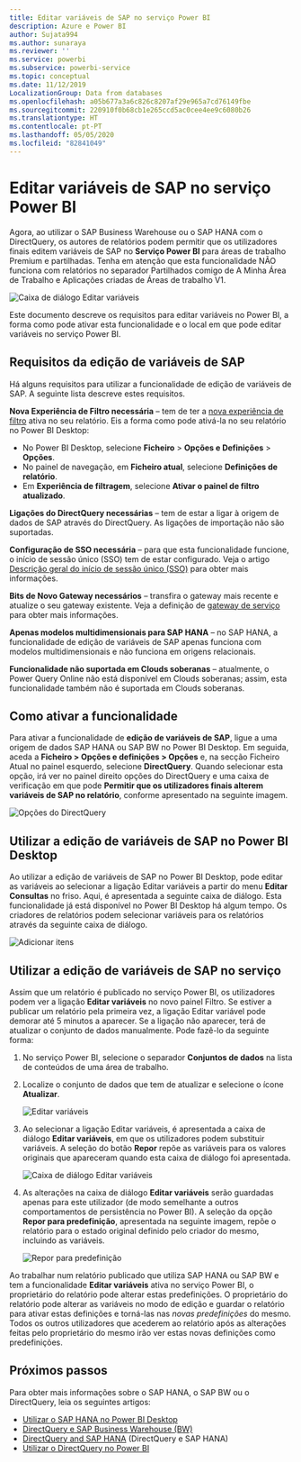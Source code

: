 ```yaml
---
title: Editar variáveis de SAP no serviço Power BI
description: Azure e Power BI
author: Sujata994
ms.author: sunaraya
ms.reviewer: ''
ms.service: powerbi
ms.subservice: powerbi-service
ms.topic: conceptual
ms.date: 11/12/2019
LocalizationGroup: Data from databases
ms.openlocfilehash: a05b677a3a6c826c8207af29e965a7cd76149fbe
ms.sourcegitcommit: 220910f0b68cb1e265ccd5ac0cee4ee9c6080b26
ms.translationtype: HT
ms.contentlocale: pt-PT
ms.lasthandoff: 05/05/2020
ms.locfileid: "82841049"
---
```

# <a name="edit-sap-variables-in-the-power-bi-service"></a>Editar variáveis de SAP no serviço Power BI

Agora, ao utilizar o SAP Business Warehouse ou o SAP HANA com o DirectQuery, os autores de relatórios podem permitir que os utilizadores finais editem variáveis de SAP no **Serviço Power BI** para áreas de trabalho Premium e partilhadas. Tenha em atenção que esta funcionalidade NÃO funciona com relatórios no separador Partilhados comigo de A Minha Área de Trabalho e Aplicações criadas de Áreas de trabalho V1. 

![Caixa de diálogo Editar variáveis](media/service-edit-sap-variables/sap-edit-variables-dialog.png)

Este documento descreve os requisitos para editar variáveis no Power BI, a forma como pode ativar esta funcionalidade e o local em que pode editar variáveis no serviço Power BI.

## <a name="requirements-for-sap-edit-variables"></a>Requisitos da edição de variáveis de SAP

Há alguns requisitos para utilizar a funcionalidade de edição de variáveis de SAP. A seguinte lista descreve estes requisitos.

**Nova Experiência de Filtro necessária** – tem de ter a [nova experiência de filtro](power-bi-report-filter.md) ativa no seu relatório. Eis a forma como pode ativá-la no seu relatório no Power BI Desktop:
- No Power BI Desktop, selecione **Ficheiro** > **Opções e Definições** > **Opções**.
- No painel de navegação, em **Ficheiro atual**, selecione **Definições de relatório**.
- Em **Experiência de filtragem**, selecione **Ativar o painel de filtro atualizado**.

**Ligações do DirectQuery necessárias** – tem de estar a ligar à origem de dados de SAP através do DirectQuery. As ligações de importação não são suportadas.

**Configuração de SSO necessária** – para que esta funcionalidade funcione, o início de sessão único (SSO) tem de estar configurado. Veja o artigo [Descrição geral do início de sessão único (SSO)](service-gateway-sso-overview.md) para obter mais informações.

**Bits de Novo Gateway necessários** – transfira o gateway mais recente e atualize o seu gateway existente. Veja a definição de [gateway de serviço](service-gateway-onprem.md) para obter mais informações.

**Apenas modelos multidimensionais para SAP HANA** – no SAP HANA, a funcionalidade de edição de variáveis de SAP apenas funciona com modelos multidimensionais e não funciona em origens relacionais.

**Funcionalidade não suportada em Clouds soberanas** – atualmente, o Power Query Online não está disponível em Clouds soberanas; assim, esta funcionalidade também não é suportada em Clouds soberanas.

## <a name="how-to-enable-the-feature"></a>Como ativar a funcionalidade

Para ativar a funcionalidade de **edição de variáveis de SAP**, ligue a uma origem de dados SAP HANA ou SAP BW no Power BI Desktop. Em seguida, aceda a **Ficheiro > Opções e definições > Opções** e, na secção Ficheiro Atual no painel esquerdo, selecione **DirectQuery**. Quando selecionar esta opção, irá ver no painel direito opções do DirectQuery e uma caixa de verificação em que pode **Permitir que os utilizadores finais alterem variáveis de SAP no relatório**, conforme apresentado na seguinte imagem.

![Opções do DirectQuery](media/service-edit-sap-variables/sap-preview-setting-in-desktop.png)

## <a name="use-sap-edit-variables-in-power-bi-desktop"></a>Utilizar a edição de variáveis de SAP no Power BI Desktop

Ao utilizar a edição de variáveis de SAP no Power BI Desktop, pode editar as variáveis ao selecionar a ligação Editar variáveis a partir do menu **Editar Consultas** no friso. Aqui, é apresentada a seguinte caixa de diálogo. Esta funcionalidade já está disponível no Power BI Desktop há algum tempo. Os criadores de relatórios podem selecionar variáveis para os relatórios através da seguinte caixa de diálogo.

![Adicionar itens](media/service-edit-sap-variables/sap-variables-add-items.png)

## <a name="use-sap-edit-variables-in-the-service"></a>Utilizar a edição de variáveis de SAP no serviço

Assim que um relatório é publicado no serviço Power BI, os utilizadores podem ver a ligação **Editar variáveis** no novo painel Filtro. Se estiver a publicar um relatório pela primeira vez, a ligação Editar variável pode demorar até 5 minutos a aparecer. Se a ligação não aparecer, terá de atualizar o conjunto de dados manualmente.
Pode fazê-lo da seguinte forma:

1. No serviço Power BI, selecione o separador **Conjuntos de dados** na lista de conteúdos de uma área de trabalho.

2. Localize o conjunto de dados que tem de atualizar e selecione o ícone **Atualizar**.

    ![Editar variáveis](media/service-edit-sap-variables/sap-edit-variables-link.png)

3. Ao selecionar a ligação Editar variáveis, é apresentada a caixa de diálogo **Editar variáveis**, em que os utilizadores podem substituir variáveis. A seleção do botão **Repor** repõe as variáveis para os valores originais que apareceram quando esta caixa de diálogo foi apresentada.

    ![Caixa de diálogo Editar variáveis](media/service-edit-sap-variables/sap-edit-variables-dialog.png)

4. As alterações na caixa de diálogo **Editar variáveis** serão guardadas apenas para este utilizador (de modo semelhante a outros comportamentos de persistência no Power BI). A seleção da opção **Repor para predefinição**, apresentada na seguinte imagem, repõe o relatório para o estado original definido pelo criador do mesmo, incluindo as variáveis.

    ![Repor para predefinição](media/service-edit-sap-variables/reset-to-default.png)

Ao trabalhar num relatório publicado que utiliza SAP HANA ou SAP BW e tem a funcionalidade **Editar variáveis** ativa no serviço Power BI, o proprietário do relatório pode alterar estas predefinições. O proprietário do relatório pode alterar as variáveis no modo de edição e guardar o relatório para ativar estas definições e torná-las nas *novas predefinições* do mesmo. Todos os outros utilizadores que acederem ao relatório após as alterações feitas pelo proprietário do mesmo irão ver estas novas definições como predefinições.

## <a name="next-steps"></a>Próximos passos

Para obter mais informações sobre o SAP HANA, o SAP BW ou o DirectQuery, leia os seguintes artigos:

- [Utilizar o SAP HANA no Power BI Desktop](desktop-sap-hana.md)
- [DirectQuery e SAP Business Warehouse (BW)](desktop-directquery-sap-bw.md)
- [DirectQuery and SAP HANA](desktop-directquery-sap-hana.md) (DirectQuery e SAP HANA)
- [Utilizar o DirectQuery no Power BI](desktop-directquery-about.md)
